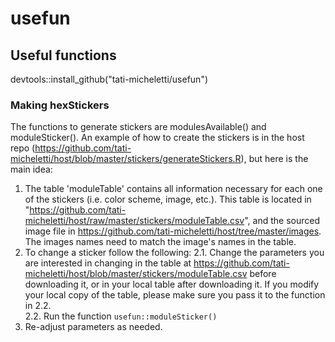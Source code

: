 # usefun
##  Useful functions

devtools::install_github("tati-micheletti/usefun")

### Making hexStickers

The functions to generate stickers are modulesAvailable() and moduleSticker(). An example of how to create the stickers is in the host repo (https://github.com/tati-micheletti/host/blob/master/stickers/generateStickers.R), but here is the main idea:
1. The table 'moduleTable' contains all information necessary for each one of the stickers (i.e. color scheme, image, etc.). This table is located in "https://github.com/tati-micheletti/host/raw/master/stickers/moduleTable.csv", and the sourced image file in https://github.com/tati-micheletti/host/tree/master/images. The images names need to match the image's names in the table.
2. To change a sticker follow the following:
  2.1. Change the parameters you are interested in changing in the table at https://github.com/tati-micheletti/host/blob/master/stickers/moduleTable.csv before downloading it, or in your local table after downloading it. If you modify your local copy of the table, please make sure you pass it to the function in 2.2.  
  2.2. Run the function `usefun::moduleSticker()`  
3. Re-adjust parameters as needed.
